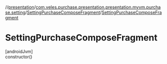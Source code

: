 //[presentation](../../../index.md)/[com.veles.purchase.presentation.presentation.mvvm.purchase.setting](../index.md)/[SettingPurchaseComposeFragment](index.md)/[SettingPurchaseComposeFragment](-setting-purchase-compose-fragment.md)

# SettingPurchaseComposeFragment

[androidJvm]\
constructor()
